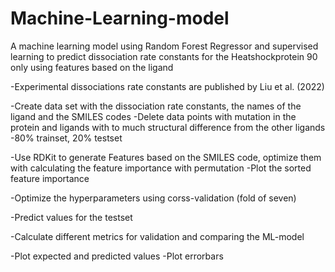 # Machine-Learning-model
A machine learning model using Random Forest Regressor and supervised learning to predict dissociation rate constants for the Heatshockprotein 90 only using features based on the ligand

-Experimental dissociations rate constants are published by Liu et al. (2022)

-Create data set with the dissociation rate constants, the names of the ligand and the SMILES codes
-Delete data points with mutation in the protein and ligands with to much structural difference from the other ligands
-80% trainset, 20% testset

-Use RDKit to generate Features based on the SMILES code, optimize them with calculating the feature importance with permutation
-Plot the sorted feature importance

-Optimize the hyperparameters using corss-validation (fold of seven)

-Predict values for the testset

-Calculate different metrics for validation and comparing the ML-model

-Plot expected and predicted values
-Plot errorbars
